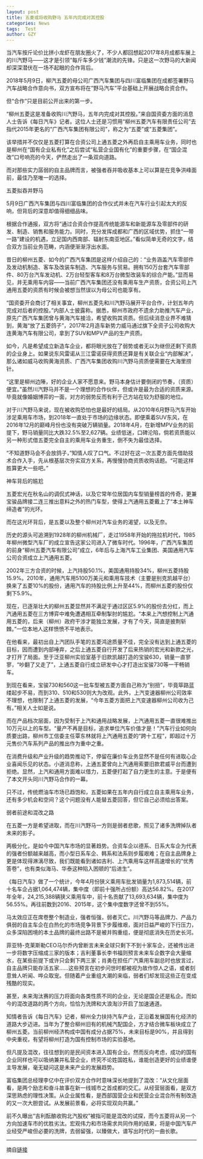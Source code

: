 ```yaml
---
layout: post
title: 五菱或将收购野马 五年内完成对其控股
categories: News
tags:  Test
author: GZY
---
```


当汽车按斤论价比拼小龙虾在朋友圈火了，不少人都回想起2017年8月成都车展上的川汽野马——这才是引领“每斤车多少钱”潮流的先锋。只是这一次野马的大新闻却深深潜伏在一场不起眼的合作背后。

2018年5月9日，柳汽五菱的母公司广西汽车集团与四川富临集团在成都签署野马汽车战略合作意向书，双方宣布将在”野马汽车”平台基础上开展战略合资合作。

但“合作”只是目前公开出来的第一步。

“柳州五菱这是准备收购川汽野马，五年内完成对其控股。”来自国资委方面的消息人士告诉《每日汽车》记者。这位人士还是习惯用“柳州五菱汽车有限责任公司”去指代2015年更名的“广西汽车集团有限公司”，称之为“五菱”或“五菱集团”。

该举措并不仅仅是五菱打算在合资公司上通五菱之外再启自主乘用车业务，同时也是柳州在“国有企业私有化”之后尝试“私营企业国有化”的重要步骤，在“国企混改”口号响亮的今天，俨然走出了一条双向道路。

而对那些实力孱弱的自主品牌而言，被强者吞并吸收基本上可以算是在竞争洪峰面前，最佳乃至唯一的选择。

五菱拟吞并野马

5月9日广西汽车集团与四川富临集团的合作仪式并未在汽车行业引起太大的反响，但背后的深意却值得细细品味。

根据合作通报，双方将“通过合资合作提高传统能源车和新能源车及零部件的研发、制造、销售和服务能力。同时，充分发挥成都和广西的区域优势，抓住“一带一路”建设的机遇，立足国内西南部、辐射东南亚地区。”看似简单无奇的文字，结合双方当前业务范畴，内涵便渐渐浮出水面。

昔日的柳州五菱、如今的广西汽车集团是这样介绍自己的：“业务涵盖汽车零部件及发动机制造、客车及改装车制造、汽车服务与贸易。拥有150万台套汽车零部件、80万台汽车发动机、2万台轻型客车和8万台微型改装车的综合产能。”显而易见，并无乘用车内容——当前广西汽车集团还没有乘用车生产资质，合资公司上汽通用五菱的资质有时候会被想当然误以为母公司也能享有。

“国资委开会商讨了相关事宜，柳州五菱先和川汽野马展开平台合作，计划五年内完成对后者的控股。”内部人士披露称。据悉，柳州市政府不遗余力助推汽车产业，原先广西汽车集团曾与黄海汽车接洽，希望收购其资质。但后续消息业界不难猜到，黄海“放了五菱鸽子”，2017年2月造车新势力威马通过旗下全资子公司收购大连黄海汽车有限公司，拿到了SUV和MPV产品的生产资质。

如今，凡是希望成立新造车企业，都将眼光放在了弱势或者无以为继但还剩下资质的企业身上。如果说东风雷诺从三江雷诺获得资质还算是有关联企业“内部解决”，那么诸如威马收购黄海资质、广西汽车集团收购川汽野马资质便需要在大海里捞针。

“这里是柳州边陲，好的企业人家不愿意来。野马本身估计要倒闭的节奏，（资质）便宜。”虽然川汽野马并不是一个理想的合作伙伴，但或许是最为合适的资质来源。毕竟就像婚姻博弈的一面，对方的弱势反而有利于己方站在较为舒服的地位。

对于川汽野马来说，现在被收购恐怕也是最好的结局。从2010年6月野马汽车开始涉足乘用车市场，到2018年一直处于市场的边缘状态。即便乘着SUV东风，在2016年12月的巅峰月份也没有突破万辆销量。2018年4月，在新增MPV业务的前提下，野马销量同比大跌32.5%至2,627辆。业绩低迷，口碑沦陷，倘若资质能以另一种形式借五菱完全自主的乘用车业务重生，倒不失为最佳选择。

“不知道野马会不会放鸽子，”知情人叹了口气。不过好在这一次五菱方面先借助技术合作入手，先从根基层次夯实双方关系，再慢慢协商资质收购话题。“可能这样胜算更大一些吧。”

神车背后的尴尬

五菱宏光在秋名山的调侃式神话，以及它常年位居国内车型销量榜首的传奇，更兼宝骏品牌接二连三推出意料之外的热门车型，使得上汽通用五菱戴上了“本土神车缔造者”的光环。

而在这光环背后，是五菱以及整个柳州对汽车业务的渴望，以及无奈。

历史的源头可追溯到1928年的柳州机械厂，走过1958年开始的拖拉机时代，1985年柳州微型汽车厂的成立宣告这家公司进入了微车时代。1996年，广西汽车集团的前身“柳州五菱汽车有限公司”成立，6年后与上海汽车工业集团、美国通用汽车公司合资成立上汽通用五菱。

2002年三方合资的时候，上汽持股50.1%，美国通用持股34%，柳州五菱持股15.9%。2010年，通用汽车用5100万美元和乘用车技术（主要是别克凯越平台）换来了五菱10%的股份，通用汽车的持股比例上升至44%，而柳州五菱的股份仅剩下5.9%。

现在，已逐渐壮大的柳州五菱显然并不满足于通过区区5.9%的股份去分红，而上汽通用五菱在三方博弈中难免遭遇相互牵制掣肘的尴尬。“本来上汽想控制上汽通用五菱的，后来（柳州）政府干涉才能独立发展，才有了今天，简直是披荆斩棘。”一位本地人这样愤愤不平地表示。

在他看来，最初出自上汽团队手笔的五菱鸿途质量不佳，完全没有达到上通五菱的目标，因而遭到内部唾弃，之后上通五菱自行开发了后来热销的宏光和新款之光，才打开了局面。至于泛亚柳州实验室基于旧款凯越打造的宝骏630，销量一直寥寥，“吵翻了又走了”，上通五菱自行成立研发中心才打造出宝骏730等一干畅销车。

到现在看来，宝骏730和560这一批车型被五菱方面自己称为“别扭”，毕竟筚路蓝缕起步不易，而到310、510和530则大为改观。此外，上汽变速器柳州公司效率不理想，也限制了上通五菱的发展，“今年五菱方面把上汽变速器柳州公司收为己有。”相关人士如是说。

而在产品档次层面，因为受制于上汽和通用战略发展，上汽通用五菱一直很难推出10万元以上的车型。“量产不再是目标，追求单位汽车价值才是！”汽车行业如何向质要出路，柳州市工信委主任覃东林就将上汽通用五菱的“跨十工程”，即超过十万元售价汽车系列产品的推出作为重中之重。

在消费升级和产业升级的趋势推动下，停留在廉价车业务显然不是任何有进取心企业喜闻乐见的状态。小道消息称，上通五菱曾向上汽通用索要旧款君威平台而遭到拒绝。显然，上汽和通用方面难以借力，五菱便打起了自力更生的主意。于是便有了本文开头同川汽野马合作的一幕。

只不过，传统燃油车市场已趋饱和，五菱如果在五年内自行成立自主乘用车业务，还有多少机会和空间？这个问题没有人能替五菱回答，但它自己必须给出答案。

弱者前途和混改之路

在五菱一方是希望进取，而在川汽野马一方则是弱者悲歌，照见了诸多洗牌掉队者未来的影子。

两极分化，是如今中国汽车市场的显著趋势。合资车企以德系、日系大车企为代表的强者份额越来越高，而小型日系车企、韩系和法系则步履艰难；在自主品牌身上更是体现得淋漓尽致，我们既能看到诸如吉利、上汽乘用车这样高速增长的“优秀答卷”，也有类似海马、华泰这种陷入困顿的“后进生”。

《每日汽车》做了一个统计，今年4月份狭义乘用车批发销量为1,873,514辆，前十名车企占据1,064,474辆，集中度（即前十强所占份额）高达56.82%。在2017年全年，24,215,388辆狭义乘用车中，前十名贡献了13,693,634辆，集中度为56.55%。再往前数到2016、2015年，这个集中度数字还曾不到55%。

马太效应正在席卷整个制造业，强者恒强，弱者灭亡。川汽野马等品牌力、产品力俱弱的自主车企在白热化的市场竞争背景下步履维艰，面对日益严峻的下行压力，众多深陷困境的本土品牌的最终出路不是被并购重组，便是彻底消失在历史长河。

菲亚特-克莱斯勒CEO马尔乔内曾断言未来全球只剩下不到十家车企，还被传出进一步将数字压缩成三家的版本；吉利董事长李书福则预言未来车企数字会大量缩水，在某些前提下或许只会剩下两三家；肖勇在担任广汽乘用车副总时也放言过，自主品牌只能存活五家……这些预言在初步问世时都被视为故作惊人之语，或者刻意耸人听闻、哗众取宠。但随着产业重组大潮的来临，弱者们却发现这些正在变成残酷的现实。

甚至，未来淘汰赛的压力将面向各类性质不同的企业，无论是国企还是私企。而如今的混改道路的两个方向，恰恰为洗牌和大浪淘沙开启了加速通道。

知情者告诉《每日汽车》记者，柳州全力扶持汽车产业，正沿着发展国有化经济的道路大步迈进。当年为了整合柳州旧有的机械汽配国企，方才结合微车板块成立了柳州五菱。当前柳州经济构成中国有成分占据75%，未来目标是90%，并且得到中央重视，有望将柳州打造为国有控制市场的实验基地。

但凡提及混改，往往想到的是民间资本进入国有企业。然而反向考虑，成功的国有企业同样也可以吸纳兼并私营企业，终究不论姓国姓私，谁能创造更好的业绩谁便主导发展，毫无疑问这是未来产业的发展趋势。

富临集团总经理李亿中在评价双方合作时意味深长地提到了混改：“从文化层面看，是两个励志和奋斗故事在新一线城市之首成都的交汇。从经营层面看，是双方深思熟虑的理性决策。从企业属性看，是西部国营企业和民营企业混合所有制改造的又一次大胆尝试。从发展前景看，必将实现双向共赢。”

前不久曝出“吉利酝酿收购北汽股权”被指可能是混改的试探，而今五菱将从另一个方向加速车市的优胜劣汰。宏观伟力和市场需求共同作用的结果，将是中国汽车产业经受严峻但必要的洗牌，去弱留强，以臻做大，谱写出时代的一曲长歌。

*****

摘自[链接](http://auto.qq.com/a/20180516/013316.htm)